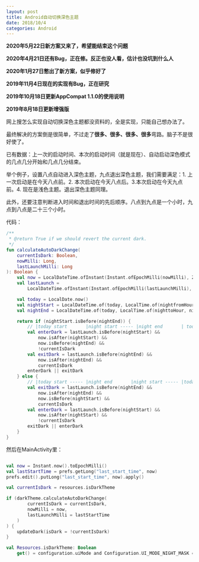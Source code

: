 ```yaml
---
layout: post
title: Android自动切换深色主题
date: 2018/10/4
categories: Android
---
```


**2020年5月22日新方案又来了，希望能结束这个问题**

**2020年4月21日还有Bug，正在修。反正也没人看，估计也没坑到什么人**

**2020年1月27日憋出了新方案，似乎修好了**

**2019年11月4日现在的实现有Bug，正在研究**

**2019年10月18日更新AppCompat 1.1.0的使用说明**

**2019年8月18日更新增强版**

网上搜怎么实现自动切换深色主题都没资料的，全是实现，只能自己想办法了。

最终解决的方案倒是很简单，不过走了**很多、很多、很多、很多**弯路。脑子不是很好使了。

<!--more-->

已有数据：上一次的启动时间、本次的启动时间（就是现在）、自动启动深色模式的几点几分开始和几点几分结束。

举个例子，设置八点自动进入深色主题，九点退出深色主题，我们需要满足：1. 上一次启动是在今天八点前。2. 本次启动在今天八点后。3.本次启动在今天九点前。4. 现在是浅色主题。退出深色主题同理。

此外，还要注意判断进入时间和退出时间的先后顺序。八点到九点是一个小时，九点到八点是二十三个小时。

代码：

```Kotlin
/**
 * @return True if we should revert the current dark.
 */
fun calculateAutoDarkChange(
    currentIsDark: Boolean,
    nowMilli: Long,
    lastLaunchMilli: Long
): Boolean {
    val now = LocalDateTime.ofInstant(Instant.ofEpochMilli(nowMilli), ZoneId.systemDefault())
    val lastLaunch =
        LocalDateTime.ofInstant(Instant.ofEpochMilli(lastLaunchMilli), ZoneId.systemDefault())

    val today = LocalDate.now()
    val nightStart = LocalDateTime.of(today, LocalTime.of(nightfromHour, nightfromMinute))
    val nightEnd = LocalDateTime.of(today, LocalTime.of(nighttoHour, nighttoMinute))

    return if (nightStart.isBefore(nightEnd)) {
        // |today start       |night start ----- |night end       | today end
        val enterDark = lastLaunch.isBefore(nightStart) &&
            now.isAfter(nightStart) &&
            now.isBefore(nightEnd) &&
            !currentIsDark
        val exitDark = lastLaunch.isBefore(nightEnd) &&
            now.isAfter(nightEnd) &&
            currentIsDark
        enterDark || exitDark
    } else {
        // |today start ----- |night end       |night start ----- |today end
        val exitDark = lastLaunch.isBefore(nightEnd) &&
            now.isAfter(nightEnd) &&
            now.isBefore(nightStart) &&
            currentIsDark
        val enterDark = lastLaunch.isBefore(nightStart) &&
            now.isAfter(nightStart) &&
            !currentIsDark
        exitDark || enterDark
    }
}
```

然后在MainActivity里：

```Kotlin

val now = Instant.now().toEpochMilli()
val lastStartTime = prefs.getLong("last_start_time", now)
prefs.edit().putLong("last_start_time", now).apply()

val currentIsDark = resources.isDarkTheme

if (darkTheme.calculateAutoDarkChange(
        currentIsDark = currentIsDark,
        nowMilli = now,
        lastLaunchMilli = lastStartTime
    )
) {
    updateDark(isDark = !currentIsDark)
}

val Resources.isDarkTheme: Boolean
    get() = configuration.uiMode and Configuration.UI_MODE_NIGHT_MASK == Configuration.UI_MODE_NIGHT_YES

```
